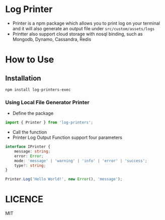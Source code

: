 # Log Printer

-   Printer is a npm package which allows you to print log on your terminal and it will also generate an output file under `src/custom/assets/logs`
-   Printter also support cloud storage with nosql binding, such as Mongodb, Dynamo, Cassandra, Redis

# How to Use

## Installation

```shell
npm install log-printers-exec
```

### Using Local File Generator Printer

-   Define the package

```typescript
import { Printer } from 'log-printers';
```

-   Call the function
-   Printer Log Output Function support four parameters

```typescript
interface IPrinter {
    message: string;
    error: Error;
    mode: 'message' | 'warning' | 'info' | 'error' | 'success';
    type?: string;
}
```

```typescript
Printer.Log('Hello World!', new Error(), 'message');
```

# LICENCE

MIT
